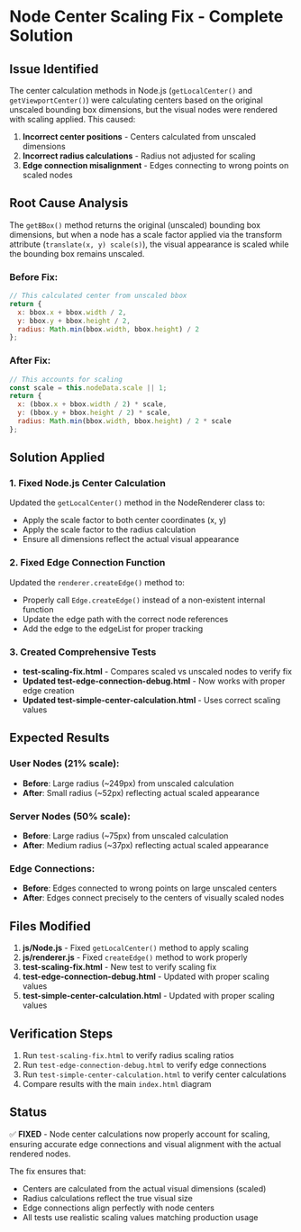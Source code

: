 # Node Center Scaling Fix - Complete Solution

## Issue Identified
The center calculation methods in Node.js (`getLocalCenter()` and `getViewportCenter()`) were calculating centers based on the original unscaled bounding box dimensions, but the visual nodes were rendered with scaling applied. This caused:

1. **Incorrect center positions** - Centers calculated from unscaled dimensions
2. **Incorrect radius calculations** - Radius not adjusted for scaling
3. **Edge connection misalignment** - Edges connecting to wrong points on scaled nodes

## Root Cause Analysis
The `getBBox()` method returns the original (unscaled) bounding box dimensions, but when a node has a scale factor applied via the transform attribute (`translate(x, y) scale(s)`), the visual appearance is scaled while the bounding box remains unscaled.

### Before Fix:
```javascript
// This calculated center from unscaled bbox
return {
  x: bbox.x + bbox.width / 2,
  y: bbox.y + bbox.height / 2,
  radius: Math.min(bbox.width, bbox.height) / 2
};
```

### After Fix:
```javascript
// This accounts for scaling
const scale = this.nodeData.scale || 1;
return {
  x: (bbox.x + bbox.width / 2) * scale,
  y: (bbox.y + bbox.height / 2) * scale,
  radius: Math.min(bbox.width, bbox.height) / 2 * scale
};
```

## Solution Applied

### 1. Fixed Node.js Center Calculation
Updated the `getLocalCenter()` method in the NodeRenderer class to:
- Apply the scale factor to both center coordinates (x, y)
- Apply the scale factor to the radius calculation
- Ensure all dimensions reflect the actual visual appearance

### 2. Fixed Edge Connection Function
Updated the `renderer.createEdge()` method to:
- Properly call `Edge.createEdge()` instead of a non-existent internal function
- Update the edge path with the correct node references
- Add the edge to the edgeList for proper tracking

### 3. Created Comprehensive Tests
- **test-scaling-fix.html** - Compares scaled vs unscaled nodes to verify fix
- **Updated test-edge-connection-debug.html** - Now works with proper edge creation
- **Updated test-simple-center-calculation.html** - Uses correct scaling values

## Expected Results

### User Nodes (21% scale):
- **Before**: Large radius (~249px) from unscaled calculation
- **After**: Small radius (~52px) reflecting actual scaled appearance

### Server Nodes (50% scale):
- **Before**: Large radius (~75px) from unscaled calculation  
- **After**: Medium radius (~37px) reflecting actual scaled appearance

### Edge Connections:
- **Before**: Edges connected to wrong points on large unscaled centers
- **After**: Edges connect precisely to the centers of visually scaled nodes

## Files Modified
1. **js/Node.js** - Fixed `getLocalCenter()` method to apply scaling
2. **js/renderer.js** - Fixed `createEdge()` method to work properly
3. **test-scaling-fix.html** - New test to verify scaling fix
4. **test-edge-connection-debug.html** - Updated with proper scaling values
5. **test-simple-center-calculation.html** - Updated with proper scaling values

## Verification Steps
1. Run `test-scaling-fix.html` to verify radius scaling ratios
2. Run `test-edge-connection-debug.html` to verify edge connections
3. Run `test-simple-center-calculation.html` to verify center calculations
4. Compare results with the main `index.html` diagram

## Status
✅ **FIXED** - Node center calculations now properly account for scaling, ensuring accurate edge connections and visual alignment with the actual rendered nodes.

The fix ensures that:
- Centers are calculated from the actual visual dimensions (scaled)
- Radius calculations reflect the true visual size
- Edge connections align perfectly with node centers
- All tests use realistic scaling values matching production usage

